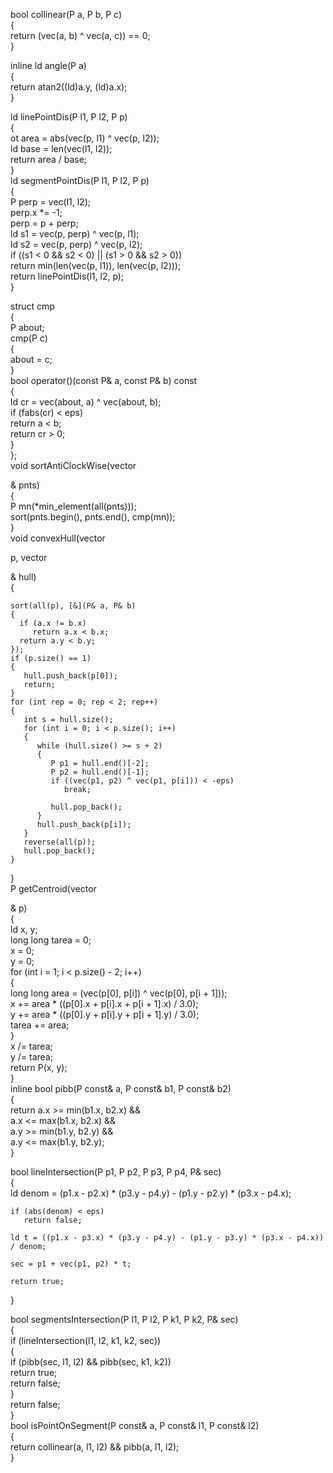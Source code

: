 
bool collinear(P a, P b, P c)  
{  
    return (vec(a, b) ^ vec(a, c)) == 0;  
}

inline ld angle(P a)  
{  
    return atan2((ld)a.y, (ld)a.x);  
}  


ld linePointDis(P l1, P l2, P p)  
{  
    ot area = abs(vec(p, l1) ^ vec(p, l2));  
    ld base = len(vec(l1, l2));  
    return area / base;  
}  
ld segmentPointDis(P l1, P l2, P p)  
{  
    P perp = vec(l1, l2);  
    perp.x *= -1;  
    perp = p + perp;  
    ld s1 = vec(p, perp) ^ vec(p, l1);  
    ld s2 = vec(p, perp) ^ vec(p, l2);  
    if ((s1 < 0 && s2 < 0) || (s1 > 0 && s2 > 0))  
       return min(len(vec(p, l1)), len(vec(p, l2)));  
    return linePointDis(l1, l2, p);  
}  

struct cmp  
{  
    P about;  
    cmp(P c)  
    {  
       about = c;  
    }  
    bool operator()(const P& a, const P& b) const  
    {  
       ld cr = vec(about, a) ^ vec(about, b);  
       if (fabs(cr) < eps)  
          return a < b;  
       return cr > 0;  
    }  
};  
void sortAntiClockWise(vector<P>& pnts)  
{  
    P mn(*min_element(all(pnts)));  
    sort(pnts.begin(), pnts.end(), cmp(mn));  
}  
void convexHull(vector<P> p, vector<P>& hull)  
{  
  
    sort(all(p), [&](P& a, P& b)  
    {  
      if (a.x != b.x)  
         return a.x < b.x;  
      return a.y < b.y;  
    });  
    if (p.size() == 1)  
    {  
       hull.push_back(p[0]);  
       return;  
    }  
    for (int rep = 0; rep < 2; rep++)  
    {  
       int s = hull.size();  
       for (int i = 0; i < p.size(); i++)  
       {  
          while (hull.size() >= s + 2)  
          {  
             P p1 = hull.end()[-2];  
             P p2 = hull.end()[-1];  
             if ((vec(p1, p2) ^ vec(p1, p[i])) < -eps)  
                break;  
  
             hull.pop_back();  
          }  
          hull.push_back(p[i]);  
       }  
       reverse(all(p));  
       hull.pop_back();  
    }  
}  
P getCentroid(vector<P>& p)  
{  
    ld x, y;  
    long long tarea = 0;  
    x = 0;  
    y = 0;  
    for (int i = 1; i < p.size() - 2; i++)  
    {  
       long long area = (vec(p[0], p[i]) ^ vec(p[0], p[i + 1]));  
       x += area * ((p[0].x + p[i].x + p[i + 1].x) / 3.0);  
       y += area * ((p[0].y + p[i].y + p[i + 1].y) / 3.0);  
       tarea += area;  
    }  
    x /= tarea;  
    y /= tarea;  
    return P(x, y);  
}  
inline bool pibb(P const& a, P const& b1, P const& b2)  
{  
    return a.x >= min(b1.x, b2.x) &&  
       a.x <= max(b1.x, b2.x) &&  
       a.y >= min(b1.y, b2.y) &&  
       a.y <= max(b1.y, b2.y);  
}  
  
bool lineIntersection(P p1, P p2, P p3, P p4, P& sec)  
{  
    ld denom = (p1.x - p2.x) * (p3.y - p4.y) - (p1.y - p2.y) * (p3.x - p4.x);  
  
    if (abs(denom) < eps)  
       return false;  
  
    ld t = ((p1.x - p3.x) * (p3.y - p4.y) - (p1.y - p3.y) * (p3.x - p4.x)) / denom;  
  
    sec = p1 + vec(p1, p2) * t;  
  
    return true;  
}  
  
bool segmentsIntersection(P l1, P l2, P k1, P k2, P& sec)  
{  
    if (lineIntersection(l1, l2, k1, k2, sec))  
    {  
       if (pibb(sec, l1, l2) && pibb(sec, k1, k2))  
          return true;  
       return false;  
    }  
    return false;  
}  
bool isPointOnSegment(P const& a, P const& l1, P const& l2)  
{  
    return collinear(a, l1, l2) && pibb(a, l1, l2);  
}  